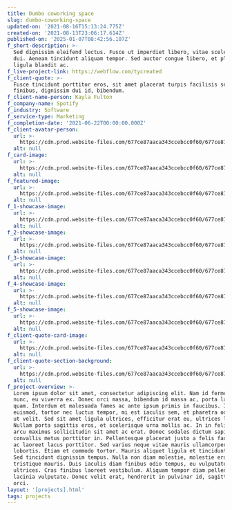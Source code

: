 ```yaml
---
title: Dumbo coworking space
slug: dumbo-coworking-space
updated-on: '2021-08-16T15:13:24.775Z'
created-on: '2021-08-13T23:06:17.614Z'
published-on: '2025-01-07T08:42:56.107Z'
f_short-description: >-
  Sed dignissim eleifend lectus. Fusce ut imperdiet libero, vitae scelerisque
  dui. Aenean tincidunt aliquam tempor. Sed auctor congue libero, et place
  ligula blandit ac.
f_live-project-link: https://webflow.com/tycreated
f_client-quote: >-
  Fusce tincidunt porttitor eros, sit amet placerat turpis facilisis sed. Donec
  finibus, dignissim dui id, bibendum. 
f_client-name-person: Kayla Fulton
f_company-name: Spotify
f_industry: Software
f_service-type: Marketing
f_completion-date: '2021-06-22T00:00:00.000Z'
f_client-avatar-person:
  url: >-
    https://cdn.prod.website-files.com/677ce87aaca343ccebcc0f60/677ce87aaca343ccebcc101e_Portrait012.jpeg
  alt: null
f_card-image:
  url: >-
    https://cdn.prod.website-files.com/677ce87aaca343ccebcc0f60/677ce87aaca343ccebcc0fd8_Comp041.jpeg
  alt: null
f_featured-image:
  url: >-
    https://cdn.prod.website-files.com/677ce87aaca343ccebcc0f60/677ce87aaca343ccebcc0fd8_Comp041.jpeg
  alt: null
f_1-showcase-image:
  url: >-
    https://cdn.prod.website-files.com/677ce87aaca343ccebcc0f60/677ce87aaca343ccebcc0f9b_Comp035.jpg
  alt: null
f_2-showcase-image:
  url: >-
    https://cdn.prod.website-files.com/677ce87aaca343ccebcc0f60/677ce87aaca343ccebcc1002_Comp036.jpeg
  alt: null
f_3-showcase-image:
  url: >-
    https://cdn.prod.website-files.com/677ce87aaca343ccebcc0f60/677ce87aaca343ccebcc1004_Comp037.jpeg
  alt: null
f_4-showcase-image:
  url: >-
    https://cdn.prod.website-files.com/677ce87aaca343ccebcc0f60/677ce87aaca343ccebcc1006_Comp038.jpeg
  alt: null
f_5-showcase-image:
  url: >-
    https://cdn.prod.website-files.com/677ce87aaca343ccebcc0f60/677ce87aaca343ccebcc100a_Comp039.jpeg
  alt: null
f_client-quote-card-image:
  url: >-
    https://cdn.prod.website-files.com/677ce87aaca343ccebcc0f60/677ce87aaca343ccebcc1004_Comp037.jpeg
  alt: null
f_client-quote-section-background:
  url: >-
    https://cdn.prod.website-files.com/677ce87aaca343ccebcc0f60/677ce87aaca343ccebcc1004_Comp037.jpeg
  alt: null
f_project-overview: >-
  Lorem ipsum dolor sit amet, consectetur adipiscing elit. Nam id fermentum
  nunc, eu viverra ex. Donec orci massa, bibendum id massa ac, porta laoreet
  quam. Interdum et malesuada fames ac ante ipsum primis in faucibus. Integer
  euismod, tortor nec luctus tempor, mi est iaculis sem, et pharetra odio velit
  ut velit. Sed sit amet ligula ultrices, efficitur erat eu, ultrices leo.
  Nullam porta sagittis eros, et scelerisque urna mollis ac. In in felis vel
  arcu maximus sollicitudin sit amet ac erat. Donec sodales dictum sapien, ut
  convallis metus porttitor in. Pellentesque placerat justo a felis facilisis,
  ac laoreet lacus porttitor. Sed varius neque vitae mauris ullamcorper
  lobortis. Etiam et commodo tortor. Mauris aliquet ligula et tincidunt auctor.
  Sed tincidunt dignissim tempus. Nulla non diam molestie, molestie erat a,
  tristique mauris. Duis iaculis diam finibus odio tempus, eu vulputate dolor
  ultrices. Cras finibus laoreet vestibulum. Aliquam tempor diam pellentesque
  lacinia vulputate. Donec velit erat, hendrerit in pulvinar id, sagittis vel
  orci.
layout: '[projects].html'
tags: projects
---
```



